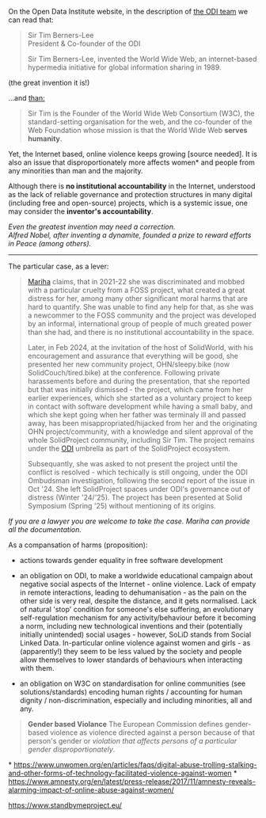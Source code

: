 On the Open Data Institute website, in the description of [the ODI team](https://theodi.org/about-the-odi/the-odi-team/) we can read that:

> Sir Tim Berners-Lee \
> President & Co-founder of the ODI
> 
> Sir Tim Berners-Lee, invented the World Wide Web, an internet-based hypermedia initiative for global information sharing in 1989.

(the great invention it is!)

...and [than:](https://theodi.org/profile/tim-berners-lee/)

> Sir Tim is the Founder of the World Wide Web Consortium (W3C), the standard-setting organisation for the web, and the co-founder of the Web Foundation whose mission is that the World Wide Web **serves humanity**. 

Yet, the Internet based, online violence keeps growing [source needed]. It is also an issue that disproportionately more affects women\* and people from any minorities than man and the majority.

Although there is **no institutional accountability** in the Internet, 
understood as the lack of reliable governance and protection structures in many digital (including free and open-source) projects, which is a systemic issue, 
one may consider the **inventor's accountability**. 

_Even the greatest invention may need a correction. \
Alfred Nobel, after inventing a dynamite, founded a prize to reward efforts in Peace (among others)._

---

The particular case, as a lever:

> [Mariha](https://github.com/mariha) claims, that in 2021-22 she was discriminated and mobbed with a particular cruelty from a FOSS project, what created a great distress for her, among many other significant moral harms that are hard to quantify. She was unable to find any help for that, as she was a newcommer to the FOSS community and the project was developed by an informal, international group of people of much greated power than she had, and there is no institutional accountability in the space.
> 
> Later, in Feb 2024, at the invitation of the host of SolidWorld, with his encouragement and assurance that everything will be good, she presented her new community project, OHN/sleepy.bike (now SolidCouch/tired.bike) at the conference. Following private harassements before and during the presentation, that she reported but that was initially dismissed - the project, which came from her earlier experiences, which she started as a voluntary project to keep in contact with software development while having a small baby, and which she kept going when her father was terminaly ill and passed away, has been misappropriated/hijacked from her and the originating OHN project/community, with a knowledge and silent approval of the whole SolidProject community, including Sir Tim. The project remains under the [ODI](https://theodi.org/) umbrella as part of the SolidProject ecosystem. 
> 
> Subsequantly, she was asked to not present the project until the conflict is resolved - which techically is still ongoing, under the ODI Ombudsman investigation, following the second report of the issue in Oct '24. She left SolidProject spaces under ODI's governance out of distress (Winter '24/'25). The project has been presented at Solid Symposium (Spring '25) without mentioning of its origins.

_If you are a lawyer you are welcome to take the case. Mariha can provide all the documentation._

As a compansation of harms (proposition):

- actions towards gender equality in free software development

- an obligation on ODI, to make a worldwide educational campaign about negative social aspects of the Internet - online violence. Lack of empaty in remote interactions, leading to dehumanisation - as the pain on the other side is very real, despite the distance, and it gets normalised. Lack of natural 'stop' condition for someone's else suffering, an evolutionary self-regulation mechanism for any activity/behaviour before it becoming a norm, including new technological inventions and their (potentially initially unintended) social usages - however, SoLiD stands from Social Linked Data.
In-particular online violence against women and girls - as (apparently!) they seem to be less valued by the society and people allow themselves to lower standards of behaviours when interacting with them. 

+ an obligation on W3C on standardisation for online communities (see solutions/standards) encoding human rights / accounting for human dignity / non-discrimination, especially and including minorities, all and any.

> **Gender based Violance**
> The European Commission defines gender-based violence as violence directed against a person because of that person's gender or _violation that affects persons of a particular gender disproportionately_. 

\* https://www.unwomen.org/en/articles/faqs/digital-abuse-trolling-stalking-and-other-forms-of-technology-facilitated-violence-against-women
\* https://www.amnesty.org/en/latest/press-release/2017/11/amnesty-reveals-alarming-impact-of-online-abuse-against-women/

https://www.standbymeproject.eu/
